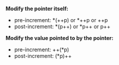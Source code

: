 **Modify the pointer itself:​**
- pre-increment: *(++p) or *++p or ++p
- post-increment: *(p++) or *p++ or p++

**Modify the value pointed to by the pointer:​**
- pre-increment: ++(*p)
- post-increment: (*p)++
